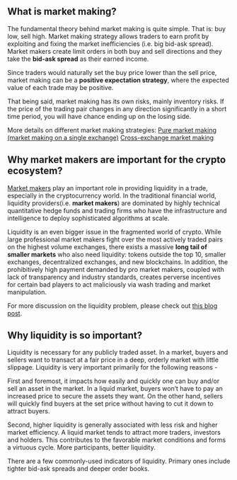 ## What is market making?
The fundamental theory behind market making is quite simple. That is: buy low, sell high. Market making strategy allows traders to earn profit by exploiting and fixing the market inefficiencies (i.e. big bid-ask spread). Market makers create limit orders in both buy and sell directions and they take the **bid-ask spread** as their earned income.

Since traders would naturally set the buy price lower than the sell price, market making can be a **positive expectation strategy**, where the expected value of each trade may be positive. 

That being said, market making has its own risks, mainly inventory risks. If the price of the trading pair changes in any direction significantly in a short time period, you will have chance ending up on the losing side.

More details on different market making strategies:
[Pure market making (market making on a single exchange)](https://docs.hummingbot.io/strategies/pure-market-making/)
[Cross-exchange market making](https://docs.hummingbot.io/strategies/cross-exchange-market-making/)


## Why market makers are important for the crypto ecosystem?
<a href="https://en.wikipedia.org/wiki/Market_maker" target="_blank">Market makers</a> play an important role in providing liquidity in a trade, especially in the cryptocurrency world. In the traditional financial world, liquidity providers(i.e. **market makers**) are dominated by highly technical quantitative hedge funds and trading firms who have the infrastructure and intelligence to deploy sophisticated algorithms at scale.

Liquidity is an even bigger issue in the fragmented world of crypto. While large professional market makers fight over the most actively traded pairs on the highest volume exchanges, there exists a massive **long tail of smaller markets** who also need liquidity: tokens outside the top 10, smaller exchanges, decentralized exchanges, and new blockchains. In addition, the prohibitively high payment demanded by pro market makers, coupled with lack of transparency and industry standards, creates perverse incentives for certain bad players to act maliciously via wash trading and market manipulation. 

For more discussion on the liquidity problem, please check out [this blog post](https://www.hummingbot.io/blog/2019-01-thin-crust-of-liquidity/). 


## Why liquidity is so important?
Liquidity is necessary for any publicly traded asset. In a market, buyers and sellers want to transact at a fair price in a deep, orderly market with little slippage. Liquidity is very important primarily for the following reasons -
 
First and foremost, it impacts how easily and quickly one can buy and/or sell an asset in the market. In a liquid market, buyers won’t have to pay an increased price to secure the assets they want. On the other hand, sellers will quickly find buyers at the set price without having to cut it down to attract buyers. 
 
Second, higher liquidity is generally associated with less risk and higher market efficiency. A liquid market tends to attract more traders, investors and holders. This contributes to the favorable market conditions and forms a virtuous cycle. More participants, better liquidity. 
 
There are a few commonly-used indicators of liquidity. Primary ones include tighter bid-ask spreads and deeper order books. 